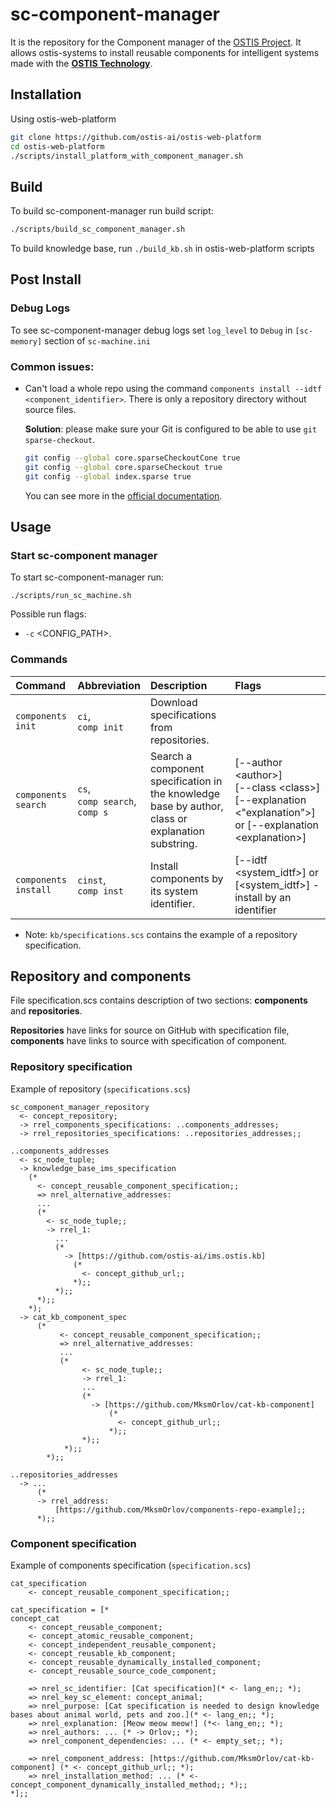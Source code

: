 # sc-component-manager

It is the repository for the Component manager of the [OSTIS Project](https://github.com/ostis-ai).
It allows ostis-systems to install reusable components for intelligent systems made with the [**OSTIS Technology**](https://github.com/ostis-ai).

## Installation

Using ostis-web-platform
```sh
git clone https://github.com/ostis-ai/ostis-web-platform
cd ostis-web-platform
./scripts/install_platform_with_component_manager.sh
```

## Build
To build sc-component-manager run build script:

```sh
./scripts/build_sc_component_manager.sh
```

To build knowledge base, run ```./build_kb.sh``` in ostis-web-platform scripts

## Post Install

### Debug Logs
To see sc-component-manager debug logs set `log_level` to `Debug` in `[sc-memory]` section of `sc-machine.ini`

### Common issues:
- Can't load a whole repo using the command `components install --idtf <component_identifier>`. There is only a repository directory without source files.
  
  **Solution**: please make sure your Git is configured to be able to use `git sparse-checkout`.
  ```sh
  git config --global core.sparseCheckoutCone true
  git config --global core.sparseCheckout true
  git config --global index.sparse true
  ```
  You can see more in the [official documentation](https://git-scm.com/docs/git-sparse-checkout).

## Usage

### Start sc-component manager

To start sc-component-manager run:

``./scripts/run_sc_machine.sh``

Possible run flags:
- `-c` <CONFIG_PATH>.

### Commands
| Command              | Abbreviation                             | Description                                                                                       | Flags                                                                                                                      |
|:---------------------|:-----------------------------------------|:--------------------------------------------------------------------------------------------------|:---------------------------------------------------------------------------------------------------------------------------|
| `components init`    | `ci`, <br/> `comp init`                  | Download specifications from repositories.                                                        |                                                                                                                            |
| `components search`  | `cs`, <br/> `comp search`, <br/>`comp s` | Search a component specification in the knowledge base by author, class or explanation substring. | [--author \<author\>] <br/> [--class \<class\>] <br/> [--explanation \<"explanation"\>] or [--explanation \<explanation\>] |
| `components install` | `cinst`, <br/> `comp inst`               | Install components by its system identifier.                                                      | [--idtf \<system_idtf\>] or [\<system_idtf\>] - install by an identifier                                                   |
- Note: `kb/specifications.scs` contains the example of a repository specification.
  

## Repository and components

File specification.scs contains description of two sections: **components** and **repositories**.

**Repositories** have links for source on GitHub with specification file, **components** have links to source with specification of component.

### Repository specification

Example of repository (`specifications.scs`)

```scs
sc_component_manager_repository
  <- concept_repository;
  -> rrel_components_specifications: ..components_addresses;
  -> rrel_repositories_specifications: ..repositories_addresses;;

..components_addresses
  <- sc_node_tuple;
  -> knowledge_base_ims_specification
    (*
      <- concept_reusable_component_specification;;
      => nrel_alternative_addresses:
      ...
      (*
        <- sc_node_tuple;;
        -> rrel_1:
          ... 
          (*
            -> [https://github.com/ostis-ai/ims.ostis.kb]
              (*
                <- concept_github_url;;
              *);;
          *);;
      *);;
    *);
  -> cat_kb_component_spec
      (*
           <- concept_reusable_component_specification;;
           => nrel_alternative_addresses:
           ...
           (*
                <- sc_node_tuple;;
                -> rrel_1:
                ...
                (*
                  -> [https://github.com/MksmOrlov/cat-kb-component]
                      (*
                        <- concept_github_url;;
                      *);;
                *);;
            *);;
        *);;

..repositories_addresses
  -> ... 
      (*
      -> rrel_address:
          [https://github.com/MksmOrlov/components-repo-example];;
      *);;
```

### Component specification

Example of components specification (`specification.scs`)

```scs
cat_specification
    <- concept_reusable_component_specification;;

cat_specification = [*
concept_cat
    <- concept_reusable_component;
    <- concept_atomic_reusable_component;
    <- concept_independent_reusable_component;
    <- concept_reusable_kb_component;
    <- concept_reusable_dynamically_installed_component;
    <- concept_reusable_source_code_component;

    => nrel_sc_identifier: [Cat specification](* <- lang_en;; *);
    => nrel_key_sc_element: concept_animal;
    => nrel_purpose: [Cat specification is needed to design knowledge bases about animal world, pets and zoo.](* <- lang_en;; *);
    => nrel_explanation: [Meow meow meow!] (*<- lang_en;; *);
    => nrel_authors: ... (* -> Orlov;; *);
    => nrel_component_dependencies: ... (* <- empty_set;; *);

    => nrel_component_address: [https://github.com/MksmOrlov/cat-kb-component] (* <- concept_github_url;; *);
    => nrel_installation_method: ... (* <- concept_component_dynamically_installed_method;; *);;
*];;
```
